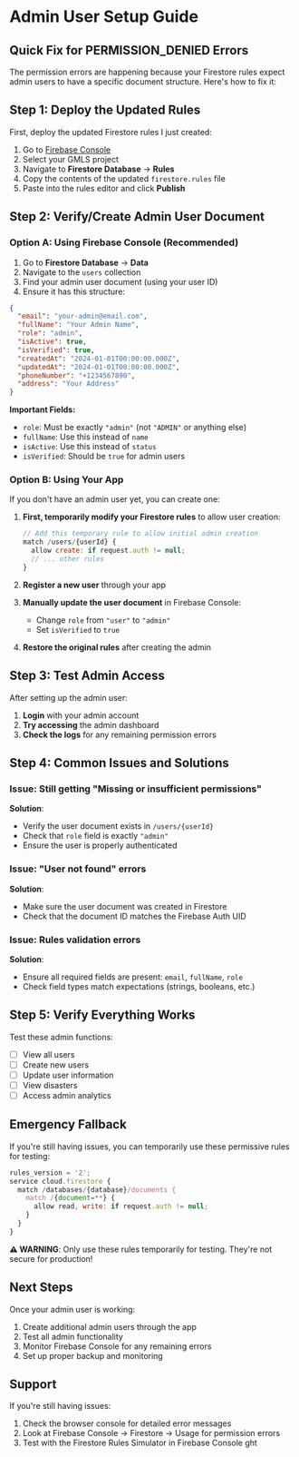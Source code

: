# Admin User Setup Guide

## Quick Fix for PERMISSION_DENIED Errors

The permission errors are happening because your Firestore rules expect admin users to have a specific document structure. Here's how to fix it:

## Step 1: Deploy the Updated Rules

First, deploy the updated Firestore rules I just created:

1. Go to [Firebase Console](https://console.firebase.google.com/)
2. Select your GMLS project
3. Navigate to **Firestore Database** → **Rules**
4. Copy the contents of the updated `firestore.rules` file
5. Paste into the rules editor and click **Publish**

## Step 2: Verify/Create Admin User Document

### Option A: Using Firebase Console (Recommended)

1. Go to **Firestore Database** → **Data**
2. Navigate to the `users` collection
3. Find your admin user document (using your user ID)
4. Ensure it has this structure:

```json
{
  "email": "your-admin@email.com",
  "fullName": "Your Admin Name",
  "role": "admin",
  "isActive": true,
  "isVerified": true,
  "createdAt": "2024-01-01T00:00:00.000Z",
  "updatedAt": "2024-01-01T00:00:00.000Z",
  "phoneNumber": "+1234567890",
  "address": "Your Address"
}
```

**Important Fields:**
- `role`: Must be exactly `"admin"` (not `"ADMIN"` or anything else)
- `fullName`: Use this instead of `name`
- `isActive`: Use this instead of `status`
- `isVerified`: Should be `true` for admin users

### Option B: Using Your App

If you don't have an admin user yet, you can create one:

1. **First, temporarily modify your Firestore rules** to allow user creation:
   ```javascript
   // Add this temporary rule to allow initial admin creation
   match /users/{userId} {
     allow create: if request.auth != null;
     // ... other rules
   }
   ```

2. **Register a new user** through your app

3. **Manually update the user document** in Firebase Console:
   - Change `role` from `"user"` to `"admin"`
   - Set `isVerified` to `true`

4. **Restore the original rules** after creating the admin

## Step 3: Test Admin Access

After setting up the admin user:

1. **Login** with your admin account
2. **Try accessing** the admin dashboard
3. **Check the logs** for any remaining permission errors

## Step 4: Common Issues and Solutions

### Issue: Still getting "Missing or insufficient permissions"
**Solution**: 
- Verify the user document exists in `/users/{userId}`
- Check that `role` field is exactly `"admin"`
- Ensure the user is properly authenticated

### Issue: "User not found" errors
**Solution**:
- Make sure the user document was created in Firestore
- Check that the document ID matches the Firebase Auth UID

### Issue: Rules validation errors
**Solution**:
- Ensure all required fields are present: `email`, `fullName`, `role`
- Check field types match expectations (strings, booleans, etc.)

## Step 5: Verify Everything Works

Test these admin functions:
- [ ] View all users
- [ ] Create new users
- [ ] Update user information
- [ ] View disasters
- [ ] Access admin analytics

## Emergency Fallback

If you're still having issues, you can temporarily use these permissive rules for testing:

```javascript
rules_version = '2';
service cloud.firestore {
  match /databases/{database}/documents {
    match /{document=**} {
      allow read, write: if request.auth != null;
    }
  }
}
```

**⚠️ WARNING**: Only use these rules temporarily for testing. They're not secure for production!

## Next Steps

Once your admin user is working:
1. Create additional admin users through the app
2. Test all admin functionality
3. Monitor Firebase Console for any remaining errors
4. Set up proper backup and monitoring

## Support

If you're still having issues:
1. Check the browser console for detailed error messages
2. Look at Firebase Console → Firestore → Usage for permission errors
3. Test with the Firestore Rules Simulator in Firebase Console ght 